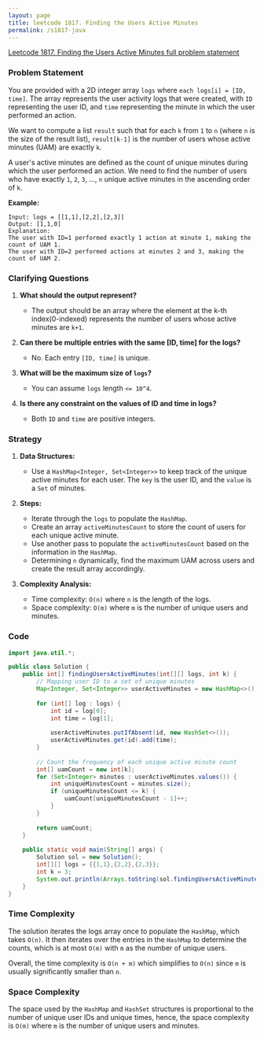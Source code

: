 ```yaml
---
layout: page
title: leetcode 1817. Finding the Users Active Minutes
permalink: /s1817-java
---
```

[Leetcode 1817. Finding the Users Active Minutes full problem statement](https://algoadvance.github.io/algoadvance/l1817)
### Problem Statement
You are provided with a 2D integer array `logs` where `each logs[i] = [ID, time]`. The array represents the user activity logs that were created, with `ID` representing the user ID, and `time` representing the minute in which the user performed an action. 

We want to compute a list `result` such that for each `k` from `1` to `n` (where `n` is the size of the result list), `result[k-1]` is the number of users whose active minutes (UAM) are exactly `k`.

A user's active minutes are defined as the count of unique minutes during which the user performed an action. We need to find the number of users who have exactly `1`, `2`, `3`, ..., `n` unique active minutes in the ascending order of `k`.

**Example:**

```
Input: logs = [[1,1],[2,2],[2,3]]
Output: [1,1,0]
Explanation:
The user with ID=1 performed exactly 1 action at minute 1, making the count of UAM 1.
The user with ID=2 performed actions at minutes 2 and 3, making the count of UAM 2.
```

### Clarifying Questions
1. **What should the output represent?**
   - The output should be an array where the element at the k-th index(0-indexed) represents the number of users whose active minutes are `k+1`.

2. **Can there be multiple entries with the same [ID, time] for the logs?**
   - No. Each entry `[ID, time]` is unique.

3. **What will be the maximum size of `logs`?**
   - You can assume `logs` length `<= 10^4`.

4. **Is there any constraint on the values of ID and time in logs?**
   - Both `ID` and `time` are positive integers.

### Strategy
1. **Data Structures:**
   - Use a `HashMap<Integer, Set<Integer>>` to keep track of the unique active minutes for each user. The `key` is the user ID, and the `value` is a `Set` of minutes.

2. **Steps:**
   - Iterate through the `logs` to populate the `HashMap`.
   - Create an array `activeMinutesCount` to store the count of users for each unique active minute.
   - Use another pass to populate the `activeMinutesCount` based on the information in the `HashMap`.
   - Determining `n` dynamically, find the maximum UAM across users and create the result array accordingly.

3. **Complexity Analysis:**
   - Time complexity: `O(n)` where `n` is the length of the logs.
   - Space complexity: `O(m)` where `m` is the number of unique users and minutes.

### Code
```java
import java.util.*;

public class Solution {
    public int[] findingUsersActiveMinutes(int[][] logs, int k) {
        // Mapping user ID to a set of unique minutes
        Map<Integer, Set<Integer>> userActiveMinutes = new HashMap<>();
        
        for (int[] log : logs) {
            int id = log[0];
            int time = log[1];
            
            userActiveMinutes.putIfAbsent(id, new HashSet<>());
            userActiveMinutes.get(id).add(time);
        }
        
        // Count the frequency of each unique active minute count
        int[] uamCount = new int[k];
        for (Set<Integer> minutes : userActiveMinutes.values()) {
            int uniqueMinutesCount = minutes.size();
            if (uniqueMinutesCount <= k) {
                uamCount[uniqueMinutesCount - 1]++;
            }
        }
        
        return uamCount;
    }
    
    public static void main(String[] args) {
        Solution sol = new Solution();
        int[][] logs = {{1,1},{2,2},{2,3}};
        int k = 3;
        System.out.println(Arrays.toString(sol.findingUsersActiveMinutes(logs, k)));  // Output: [1, 1, 0]
    }
}
```

### Time Complexity
The solution iterates the logs array once to populate the `HashMap`, which takes `O(n)`. It then iterates over the entries in the `HashMap` to determine the counts, which is at most `O(m)` with `m` as the number of unique users.

Overall, the time complexity is `O(n + m)` which simplifies to `O(n)` since `m` is usually significantly smaller than `n`.

### Space Complexity
The space used by the `HashMap` and `HashSet` structures is proportional to the number of unique user IDs and unique times, hence, the space complexity is `O(m)` where `m` is the number of unique users and minutes.